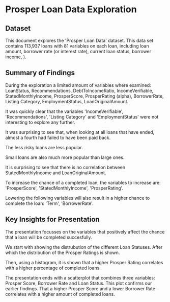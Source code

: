 # Prosper Loan Data Exploration



## Dataset

This document explores the 'Prosper Loan Data' dataset. This data set contains 113,937 loans with 81 variables on each loan, including loan amount, borrower rate (or interest rate), current loan status, borrower income, ).

## Summary of Findings

During the exploration a limited amount of variables where examined: LoanStatus, Recommendations, DebtToIncomeRatio, IncomeVerifiable, StatedMonthlyIncome, ProsperScore, ProsperRating (alpha), BorrowerRate, Listing Category, EmploymentStatus, LoanOriginalAmount.

It was quickly clear that the variables 'IncomeVerifiable', 'Recommendations', 'Listing Category' and 'EmploymentStatus' were not interesting to explore any further.

It was surprising to see that, when looking at all loans that have ended, almost a fourth had failed to have been paid back.

The less risky loans are less popular.

Small loans are also much more popular than large ones.

It is surprising to see that there is no correlation between StatedMonthlyIncome and LoanOriginalAmount.

To increase the chance of a completed loan, the variables to increase are: 'ProsperScore', 'StatedMonthlyIncome', 'ProsperRating'.

Lowering the following variables will also result in a higher chance to complete the loan: 'Term', 'BorrowerRate'.

## Key Insights for Presentation

The presentation focusses on the variables that positively affect the chance that a loan will be completed succesfully.

We start with showing the distrubution of the different Loan Statuses. After which the distribution of the Prosper Ratings is shown.

Then, using a histogram, it is shown that a higher Prosper Rating correlates with a higher percentage of completed loans.

The presentation ends with a scatterplot that combines three variables: Prosper Score, Borrower Rate and Loan Status. This plot confirms our earlier findings. That a higher Prosper Score and a lower Borrower Rate correlates with a higher amount of completed loans.